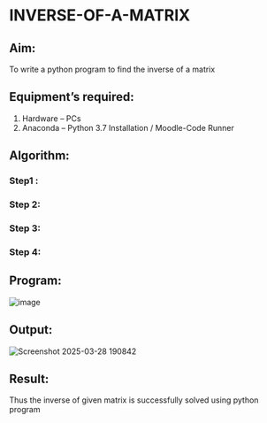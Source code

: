# INVERSE-OF-A-MATRIX
## Aim:
To write a python program to find the inverse of a matrix
## Equipment’s required:
1. 	Hardware – PCs
2. 	Anaconda – Python 3.7 Installation / Moodle-Code Runner
## Algorithm:
### Step1 : 
### Step 2: 
### Step 3: 
### Step 4: 

## Program:
![image](https://github.com/user-attachments/assets/de55764a-d929-44db-8f0e-6fe34ab8671b)

## Output:
![Screenshot 2025-03-28 190842](https://github.com/user-attachments/assets/f70cd2e6-9e31-46fc-b6c0-962f76751f09)

## Result:
Thus the inverse of given matrix is successfully solved using python program

